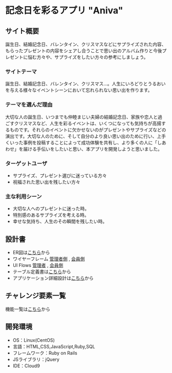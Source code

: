 # 記念日を彩るアプリ "Aniva"

## サイト概要
誕生日、結婚記念日、バレンタイン、クリスマスなどにサプライズされた内容、もらったプレゼントの内容をシェアし合うことで思い出のアルバム作りと今後プレゼントに悩む方々や、サプライズをしたい方々の参考にしましょう。

### サイトテーマ
誕生日、結婚記念日、バレンタイン、クリスマス…。人生にいろどりとうるおいを与える様々なイベントシーンにおいて忘れられない思い出を作ります。

### テーマを選んだ理由
大切な人の誕生日、いつまでも仲睦まじい夫婦の結婚記念日、家族や恋人と過ごすクリスマスなど、人生を彩るイベントは、いくつになっても気持ちが高揚するものです。それらのイベントに欠かせないのがプレゼントやサプライズなどの演出です。大切な人のために、そして自分のより良い思い出のために行い、上手くいった事例を投稿することによって成功体験を共有し、より多くの人に「しあわせ」を届ける手伝いをしたいと思い、本アプリを開発しようと思いました。

### ターゲットユーザ
- サプライズ、プレゼント選びに迷っている方々
- 祝福された思い出を残したい方々

### 主な利用シーン
- 大切な人へのプレゼントに迷った時。
- 特別感のあるサプライズを考える時。
- 幸せな気持ち、人生のその瞬間を残したい時。

## 設計書
- ER図は[こちら](https://drive.google.com/file/d/1xVTovrABcc9pOsil-hBiWnAoR7_9Qguq/view?usp=sharing)から
- ワイヤーフレーム  [管理者側](https://docs.google.com/presentation/d/1FUrNyL1NV27DLeBPM8NbOGdDEcfROxmkOqJdfqIVmrc/edit?usp=sharing) , [会員側](https://docs.google.com/presentation/d/1baN14b-Q9_q1qpiRxaisbUt7qMz_0C-LhZ_iPb2V6Gw/edit?usp=sharing)
- UI Flows  [管理者](https://drive.google.com/file/d/1OuvfopPs821M-1VaDQQ-zH3oQT-VUsI3/view?usp=sharing) , [会員側](https://drive.google.com/file/d/1D1Y1PBTuxxS3WamTCkGuyobmYBQEED4L/view?usp=sharing)
- テーブル定義書は[こちら](https://docs.google.com/spreadsheets/d/1tdZYevNa_DaK5tQVS_oV6mSCDW1FU3SB0GOWgjPwHlo/edit?usp=sharing)から
- アプリケーション詳細設計は[こちら](https://docs.google.com/spreadsheets/d/1FlktetjDBAqC-4jQ8o9T7qVm61HhMDdxY0SpK8PJ5uw/edit?usp=sharing)から

## チャレンジ要素一覧
機能一覧は[こちら](https://docs.google.com/spreadsheets/d/1URawjq4uJOdZMKyfj4OGB8aMWcvH1_pHG9Xr-HkQW4s/edit?usp=sharing)から

## 開発環境
- OS：Linux(CentOS)
- 言語：HTML,CSS,JavaScript,Ruby,SQL
- フレームワーク：Ruby on Rails
- JSライブラリ：jQuery
- IDE：Cloud9
